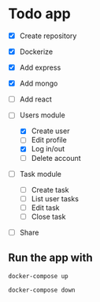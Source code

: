 # Todo app

- [x] Create repository
- [x] Dockerize
- [x] Add express
- [x] Add mongo
- [ ] Add react
- [ ] Users module
    - [x] Create user
    - [ ] Edit profile
    - [x] Log in/out
    - [ ] Delete account
- [ ] Task module
    - [ ] Create task
    - [ ] List user tasks
    - [ ] Edit task
    - [ ] Close task
- [ ] Share


## Run the app with
```
docker-compose up

docker-compose down
```